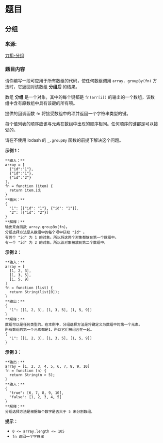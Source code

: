 # 题目

## 分组

### 来源:

[力扣-分组](https://leetcode.cn/problems/group-by/)

### 题目内容

请你编写一段可应用于所有数组的代码，使任何数组调用 `array. groupBy(fn)` 方法时，它返回对该数组 **分组后** 的结果。

数组 **分组** 是一个对象，其中的每个键都是 `fn(arr[i])` 的输出的一个数组，该数组中含有原数组中具有该键的所有项。

提供的回调函数 `fn` 将接受数组中的项并返回一个字符串类型的键。

每个值列表的顺序应该与元素在数组中出现的顺序相同。任何顺序的键都是可以接受的。

请在不使用 lodash 的 `_.groupBy` 函数的前提下解决这个问题。



**示例 1：**

    
    
    **输入：**
    array = [
      {"id":"1"},
      {"id":"1"},
      {"id":"2"}
    ], 
    fn = function (item) { 
      return item.id; 
    }
    **输出：**
    { 
      "1": [{"id": "1"}, {"id": "1"}],   
      "2": [{"id": "2"}] 
    }
    **解释：**
    输出来自函数 array.groupBy(fn)。
    分组选择方法是从数组中的每个项中获取 "id" 。
    有两个 "id" 为 1 的对象。所以将这两个对象都放在第一个数组中。
    有一个 "id" 为 2 的对象。所以该对象被放到第二个数组中。
    

**示例 2：**

    
    
    **输入：**
    array = [
      [1, 2, 3],
      [1, 3, 5],
      [1, 5, 9]
    ]
    fn = function (list) { 
      return String(list[0]); 
    }
    **输出：**
    { 
      "1": [[1, 2, 3], [1, 3, 5], [1, 5, 9]] 
    }
    **解释：**
    数组可以是任何类型的。在本例中，分组选择方法是将键定义为数组中的第一个元素。
    所有数组的第一个元素都是1，所以它们被组合在一起。
    {
      "1": [[1, 2, 3], [1, 3, 5], [1, 5, 9]]
    }
    

**示例 3：**

    
    
    **输出：**
    array = [1, 2, 3, 4, 5, 6, 7, 8, 9, 10]
    fn = function (n) { 
      return String(n > 5);
    }
    **输入：**
    {
      "true": [6, 7, 8, 9, 10],
      "false": [1, 2, 3, 4, 5]
    }
    **解释：**
    分组选择方法是根据每个数字是否大于 5 来分割数组。
    



**提示：**

  * `0 <= array.length <= 105`
  * `fn 返回一个字符串`


